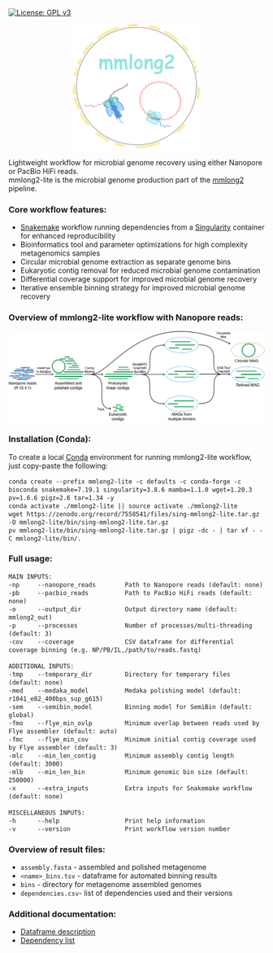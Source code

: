 [![License: GPL v3](https://img.shields.io/badge/License-GPL%20v3-brightgreen.svg)](https://github.com/Serka-M/mmlong2-lite/blob/main/LICENSE)

<p align="center">
<img align="center" width="250" height="250" src="msc/mmlong2-lite-logo.png" alt="logo" style="zoom:100%;" />
</p>

Lightweight workflow for microbial genome recovery using either Nanopore or PacBio HiFi reads. <br/>
mmlong2-lite is the microbial genome production part of the [mmlong2](https://github.com/Serka-M/mmlong2) pipeline.
<br/>

### Core workflow features:
* [Snakemake](https://snakemake.readthedocs.io) workflow running dependencies from a [Singularity](https://docs.sylabs.io/guides/latest/user-guide/) container for enhanced reproducibility
* Bioinformatics tool and parameter optimizations for high complexity metagenomics samples
* Circular microbial genome extraction as separate genome bins
* Eukaryotic contig removal for reduced microbial genome contamination
* Differential coverage support for improved microbial genome recovery
* Iterative ensemble binning strategy for improved microbial genome recovery

### Overview of mmlong2-lite workflow with Nanopore reads:
<img align="center" src="msc/mmlong-lite-wf.png" alt="mmlong2-lite-wf" style="zoom:100%;" />

### Installation (Conda): 
To create a local [Conda](https://docs.conda.io/projects/conda/en/latest/user-guide/install/linux.html) environment for running mmlong2-lite workflow, just copy-paste the following:
```
conda create --prefix mmlong2-lite -c defaults -c conda-forge -c bioconda snakemake=7.19.1 singularity=3.8.6 mamba=1.1.0 wget=1.20.3 pv=1.6.6 pigz=2.6 tar=1.34 -y
conda activate ./mmlong2-lite || source activate ./mmlong2-lite
wget https://zenodo.org/record/7558541/files/sing-mmlong2-lite.tar.gz -O mmlong2-lite/bin/sing-mmlong2-lite.tar.gz 
pv mmlong2-lite/bin/sing-mmlong2-lite.tar.gz | pigz -dc - | tar xf - -C mmlong2-lite/bin/.
```

### Full usage:
```
MAIN INPUTS:
-np     --nanopore_reads        Path to Nanopore reads (default: none)
-pb     --pacbio_reads          Path to PacBio HiFi reads (default: none)
-o      --output_dir            Output directory name (default: mmlong2_out)
-p      --processes             Number of processes/multi-threading (default: 3)
-cov    --coverage              CSV dataframe for differential coverage binning (e.g. NP/PB/IL,/path/to/reads.fastq)

ADDITIONAL INPUTS:
-tmp    --temporary_dir         Directory for temporary files (default: none)
-med    --medaka_model          Medaka polishing model (default: r1041_e82_400bps_sup_g615)
-sem    --semibin_model         Binning model for SemiBin (default: global)
-fmo    --flye_min_ovlp         Minimum overlap between reads used by Flye assembler (default: auto)
-fmc    --flye_min_cov          Minimum initial contig coverage used by Flye assembler (default: 3)
-mlc    --min_len_contig        Minimum assembly contig length (default: 3000)
-mlb    --min_len_bin           Minimum genomic bin size (default: 250000)
-x      --extra_inputs          Extra inputs for Snakemake workflow (default: none)

MISCELLANEOUS INPUTS:
-h      --help                  Print help information
-v      --version               Print workflow version number
```

### Overview of result files:
* `assembly.fasta` - assembled and polished metagenome
* `<name>_bins.tsv` - dataframe for automated binning results
* `bins` - directory for metagenome assembled genomes
* `dependencies.csv`- list of dependencies used and their versions

### Additional documentation:
* [Dataframe description](msc/mmlong2-lite-dfs.md)
* [Dependency list](msc/mmlong2-lite-dep.md)

[//]: # (Written by Mantas Sereika)

